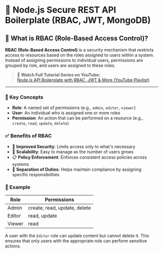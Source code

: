 # 🔐 Node.js Secure REST API Boilerplate (RBAC, JWT, MongoDB)

## 🔐 What is RBAC (Role-Based Access Control)?
**RBAC (Role-Based Access Control)** is a security mechanism that restricts access to resources based on the roles assigned to users within a system. Instead of assigning permissions to individual users, permissions are grouped by role, and users are assigned to these roles.

> 🎥 **Watch Full Tutorial Series on YouTube:**  
> [Node.js API Boilerplate with RBAC, JWT & More (YouTube Playlist)](https://youtube.com/playlist?list=PLQDioScEMUhl3n7ibx-sl-Y_d__dFrTSr&si=aRZBvSdtotjK4bKY)

---

### 🔧 Key Concepts

- **Role**: A named set of permissions (e.g., `admin`, `editor`, `viewer`)
- **User**: An individual who is assigned one or more roles
- **Permission**: An action that can be performed on a resource (e.g., `create`, `read`, `update`, `delete`)

### ✅ Benefits of RBAC

- 🔐 **Improved Security**: Limits access only to what's necessary
- 🧩 **Scalability**: Easy to manage as the number of users grows
- 📋 **Policy Enforcement**: Enforces consistent access policies across systems
- 🔄 **Separation of Duties**: Helps maintain compliance by assigning specific responsibilities

### 🧠 Example

| Role   | Permissions                   |
|--------|-------------------------------|
| Admin  | create, read, update, delete  |
| Editor | read, update                  |
| Viewer | read                          |

A user with the `Editor` role can update content but cannot delete it. This ensures that only users with the appropriate role can perform sensitive actions.



